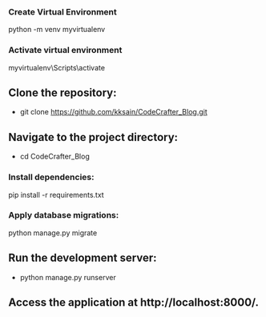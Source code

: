 ### Create Virtual Environment
python -m venv myvirtualenv

### Activate virtual environment
myvirtualenv\Scripts\activate

## Clone the repository:
- git clone https://github.com/kksain/CodeCrafter_Blog.git

## Navigate to the project directory:
- cd CodeCrafter_Blog

### Install dependencies:
pip install -r requirements.txt

### Apply database migrations:
python manage.py migrate

## Run the development server:
- python manage.py runserver

## Access the application at http://localhost:8000/.
